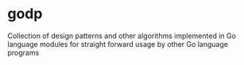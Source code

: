 # godp
Collection of design patterns and other algorithms implemented in Go language modules for straight forward usage by other Go language programs
